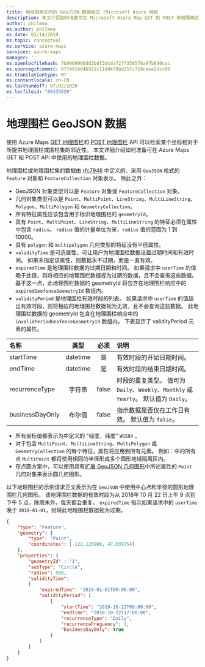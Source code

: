 ```yaml
---
title: 地域隔离区内的 GeoJSON 数据格式 |Microsoft Azure 映射
description: 本文介绍如何准备可在 Microsoft Azure Map GET 和 POST 地域隔离区内 API 中使用的地域隔离区内数据。
author: philmea
ms.author: philmea
ms.date: 02/14/2019
ms.topic: conceptual
ms.service: azure-maps
services: azure-maps
manager: ''
ms.openlocfilehash: 7b9860908dd3bdf3dcda727f350578a97b890cac
ms.sourcegitcommit: 877491bd46921c11dd478bd25fc718ceee2dcc08
ms.translationtype: MT
ms.contentlocale: zh-CN
ms.lasthandoff: 07/02/2020
ms.locfileid: "80335620"
---
```

# <a name="geofencing-geojson-data"></a>地理围栏 GeoJSON 数据

使用 Azure Maps [GET 地理围栏](/rest/api/maps/spatial/getgeofence)和 [POST 地理围栏](/rest/api/maps/spatial/postgeofence) API 可以检索某个坐标相对于所提供地理围栏或围栏集的邻近性。 本文详细介绍如何准备可在 Azure Maps GET 和 POST API 中使用的地理围栏数据。

地理围栏或地理围栏集的数据由 [rfc7946](https://tools.ietf.org/html/rfc7946) 中定义的、采用 `GeoJSON` 格式的 `Feature` 对象和 `FeatureCollection` 对象表示。 除此之外：

* GeoJSON 对象类型可以是 `Feature` 对象或 `FeatureCollection` 对象。
* 几何对象类型可以是 `Point`、`MultiPoint`、`LineString`、`MultiLineString`、`Polygon`、`MultiPolygon` 和 `GeometryCollection`。
* 所有特征属性应该包含用于标识地理围栏的 `geometryId`。
* 具有 `Point`、`MultiPoint`、`LineString`、`MultiLineString` 的特征必须在属性中包含 `radius`。 `radius` 值的计量单位为米，`radius` 值的范围为 1 到 10000。
* 具有 `polygon` 和 `multipolygon` 几何类型的特征没有半径属性。
* `validityTime` 是可选属性，可让用户为地理围栏数据设置过期时间和有效时间。 如果未指定该属性，则数据永不过期，而是一直有效。
* `expiredTime` 是地理围栏数据的过期日期和时间。 如果请求中 `userTime` 的值晚于此值，则将相应的地理围栏数据视为过期的数据，且不会查询这些数据。 基于这一点，此地理围栏数据的 geometryId 将包含在地理围栏响应中的 `expiredGeofenceGeometryId` 数组内。
* `validityPeriod` 是地理围栏有效时段的列表。 如果请求中 `userTime` 的值超出有效时段，则将相应的地理围栏数据视为无效，且不会查询这些数据。 此地理围栏数据的 geometryId 包含在地理围栏响应中的 `invalidPeriodGeofenceGeometryId` 数组内。 下表显示了 validityPeriod 元素的属性。

| 名称 | 类型 | 必须  | 说明 |
| :------------ |:------------: |:---------------:| :-----|
| startTime | datetime  | 是 | 有效时段的开始日期时间。 |
| endTime   | datetime  | 是 |  有效时段的结束日期时间。 |
| recurrenceType | 字符串 | false |   时段的重复类型。 值可为 `Daily`、`Weekly`、`Monthly` 或 `Yearly`。 默认值为 `Daily`。|
| businessDayOnly | 布尔值 | false |  指示数据是否仅在工作日有效。 默认值为 `false`。|


* 所有坐标值都表示为中定义的 "经度，纬度" `WGS84` 。
* 对于包含 `MultiPoint`、`MultiLineString`、`MultiPolygon` 或 `GeometryCollection` 的每个特征，属性将应用到所有元素。 例如：中的所有点 `MultiPoint` 都将使用相同的半径形成多个圆形地域隔离区内。
* 在点圆方案中，可以使用具有[扩展 GeoJSON 几何图形](https://docs.microsoft.com/azure/azure-maps/extend-geojson)中所述属性的 `Point` 几何对象来表示圆几何图形。      

以下地理围栏的示例请求正文表示为在 `GeoJSON` 中使用中心点和半径的圆形地理围栏几何图形。 该地理围栏数据的有效时段为从 2018年 10 月 22 日上午 9 点到下午 5 点，除周末外，每天都会重复。 `expiredTime` 指示如果请求中的 `userTime` 晚于 `2019-01-01`，则将此地理围栏数据视为过期。  

```json
{
    "type": "Feature",
    "geometry": {
        "type": "Point",
        "coordinates": [-122.126986, 47.639754]
    },
    "properties": {
        "geometryId" : "1",
        "subType": "Circle",
        "radius": 500,
        "validityTime": 
        {
            "expiredTime": "2019-01-01T00:00:00",
            "validityPeriod": [
                {
                    "startTime": "2018-10-22T09:00:00",
                    "endTime": "2018-10-22T17:00:00",
                    "recurrenceType": "Daily",
                    "recurrenceFrequency": 1,
                    "businessDayOnly": true
                }
            ]
        }
    }
}
```
